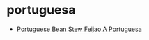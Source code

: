 # portuguesa

 * [Portuguese Bean Stew Feijao A Portuguesa](../index/p/portuguese-bean-stew-feijao-a-portuguesa-104387.json)
